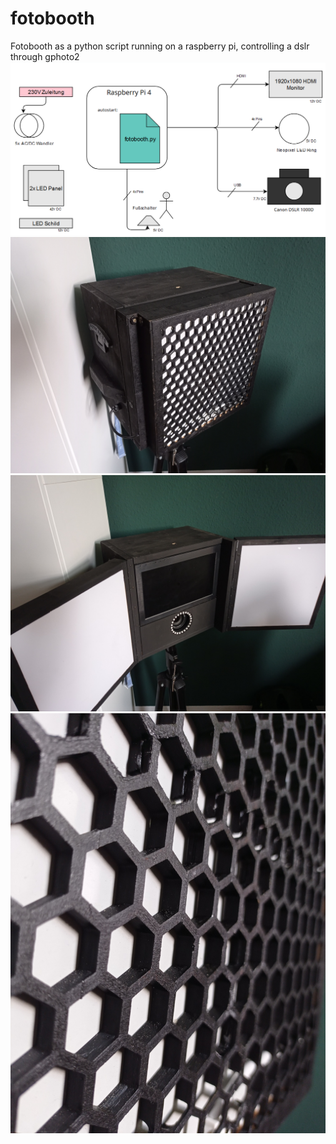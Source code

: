 # fotobooth
Fotobooth as a python script running on a raspberry pi, controlling a dslr through gphoto2
![alt text](https://github.com/mgoetze06/fotobooth/blob/main/overview.png?raw=true)
![alt text](https://github.com/mgoetze06/fotobooth/blob/main/1.jpg?raw=true)
![alt text](https://github.com/mgoetze06/fotobooth/blob/main/2.jpg?raw=true)
![alt text](https://github.com/mgoetze06/fotobooth/blob/main/3.jpg?raw=true)
